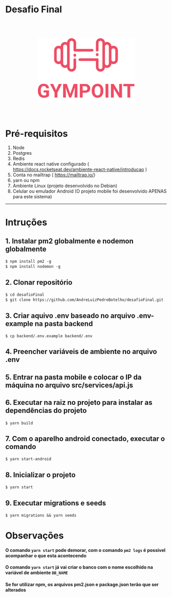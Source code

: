 # Desafio Final

<h1 align="center">
<br>
<a name="top" href="https://github.com/AndreLuizPedroBotelho/desafioFinal.git "><img src="./frontend/src/assets/logo.svg"></a>
<br>
<br>
</h1>

# Pré-requisitos
                
1. Node
2. Postgres
3. Redis
4. Ambiente react native configurado ( <https://docs.rocketseat.dev/ambiente-react-native/introducao> ) 
5. Conta no mailtrap ( <https://mailtrap.io/>)
6. yarn ou npm 
7. Ambiente Linux (projeto desenvolvido no Debian)
8. Celular ou emulador Android (O projeto mobile foi desenvolvido APENAS para este sistema)
----
                
# Intruções
## 1. Instalar pm2 globalmente e nodemon globalmente

```
$ npm install pm2 -g 
$ npm install nodemon -g 

```
## 2. Clonar repositório

```
$ cd desafioFinal
$ git clone https://github.com/AndreLuizPedroBotelho/desafioFinal.git 

```

## 3. Criar aquivo **.env** baseado no arquivo **.env-example** na pasta backend
```
$ cp backend/.env.example backend/.env

```
## 4. Preencher variáveis de ambiente no arquivo **.env** 

## 5. Entrar na pasta mobile e colocar o IP da máquina no arquivo **src/services/api.js**

## 6. Executar na raiz no projeto para instalar as dependências do projeto
```
$ yarn build

```
## 7. Com o aparelho android conectado, executar o comando   
```
$ yarn start-android

```

## 8. Inicializar o projeto 
```
$ yarn start

```
## 9. Executar migrations e seeds 

```
$ yarn migrations && yarn seeds  

```

# Observações

#### O comando `yarn start` pode demorar, com o comando `pm2 logs` é possivel acompanhar o que esta acontecendo 
#### O comando `yarn start` já vai criar o banco com o nome escolhido na variável de ambiente `DB_NAME` 
#### Se for utilizar npm, os arquivos pm2.json e package.json terão que ser alterados

